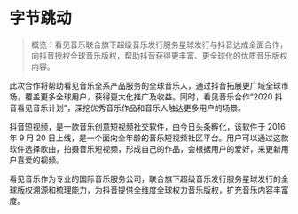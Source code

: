 # 字节跳动

> 概览：看见音乐联合旗下超级音乐发行服务星球发行与抖音达成全面合作，向抖音授权全球音乐版权，帮助抖音获得更丰富、更全球化的优质音乐版权内容。

此次合作将帮助看见音乐全系产品服务的全球音乐人，通过抖音拓展更广域全球市场，覆盖更多全球用户，获得更大化推广及收益。同时，看见音乐合作“2020 抖音看见音乐计划”，深挖优秀音乐作品和音乐人触达更多用户的场景。

抖音短视频，是一款音乐创意短视频社交软件，由今日头条孵化，该软件于 2016 年 9 月 20 日上线，是一个面向全年龄的音乐短视频社区平台。用户可以通过这款软件选择歌曲，拍摄音乐短视频，形成自己的作品，会根据用户的爱好，来更新用户喜爱的视频。

看见音乐作为专业的国际音乐服务公司，联合旗下超级音乐发行服务星球发行的全球版权溯源和梳理能力，为抖音提供全维度全球权力音乐版权，扩充音乐内容丰富度。

####
